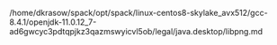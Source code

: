 /home/dkrasow/spack/opt/spack/linux-centos8-skylake_avx512/gcc-8.4.1/openjdk-11.0.12_7-ad6gwcyc3pdtqpjkz3qazmswyicvl5ob/legal/java.desktop/libpng.md